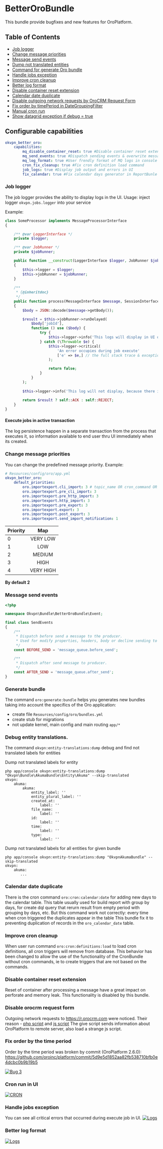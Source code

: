 #  BetterOroBundle

This bundle provide bugfixes and new features for OroPlatform.

Table of Contents
-----------------
 - [Job logger](#job-logger)
 - [Change message priorities](#change-message-priorities)
 - [Message send events](#message-send-events)
 - [Dump not translated entities](#debug-entity-translations)
 - [Command for generate Oro bundle](#generate-bundle)
 - [Handle jobs exception](#handle-jobs-exception)
 - [Improve cron cleanup](#improve-cron-cleanup)
 - [Better log format](#better-log-format)
 - [Disable container reset extension](#disable-container-reset-extension)
 - [Calendar date duplicate](#calendar-date-duplicate)
 - [Disable outgoing network requests by OroCRM Request Form](#disable-orocrm-request-form)
 - [Fix order by timePeriod in DateGroupingFilter](#fix-order-by-the-time-period)
 - [Manual cron run](#cron-run-in-ui)
 - [Show datagrid exception if debug = true](./Datagrid/DataGridExtension.php#L27)

## Configurable capabilities

```yml
okvpn_better_oro:
    capabilities:
        mq_disable_container_reset: true #Disable container reset extension for performance
        mq_send_events: true #Dispatch sending events & overwrite message priority of queue processing
        mq_log_format: true #User frendly format of MQ logs in console (in tty console)
        cron_fix_cleanup: true #Fix cron definition load command
        job_logs: true #Display job output and errors in UI
        fix_calendar: true #Fix calendar days generator in ReportBunle 
```

### Job logger
The job logger provides the ability to display logs in the UI. Usage: inject logger `okvpn.jobs.logger` into your service

Example:

```php
class SomeProcessor implements MessageProcessorInterface
{

    /** @var LoggerInterface */
    private $logger;

    /** @var JobRunner */
    private $jobRunner;

    public function __construct(LoggerInterface $logger, JobRunner $jobRunner)
    {
        $this->logger = $logger;
        $this->jobRunner = $jobRunner;
    }
    
    /**
     * {@inheritdoc}
     */
    public function process(MessageInterface $message, SessionInterface $session)
    {
        $body = JSON::decode($message->getBody());

        $result = $this->jobRunner->runDelayed(
            $body['jobId'],
            function () use ($body) {
                try {
                    $this->logger->info('This logs will display in UI on the given root jobs page.')
                } catch (\Throwable $e) {
                    $this->logger->critical(
                        'An error occupies during job execute'
                        ['e' => $e,] // the full stack trace & exception message will display on the job page.
                    );

                    return false;
                }
            }
        );
        
        $this->logger->info('This log will not display, because there isn\'t active job');
        
        return $result ? self::ACK : self::REJECT;
    }
}

```

#### Execute jobs in active transaction

The log persistence happen in a separate transaction from the process that executes it, so information available to end user 
thru UI immediately when its created.


### Change message priorities

You can change the predefined message priority. Example: 

```yml
# Resources/config/oro/app.yml
okvpn_better_oro:
    default_priorities:
        oro.importexport.cli_import: 3 # topic_name OR cron_command OR process_definition (from worklfow bundle)
        oro.importexport.pre_cli_import: 3
        oro.importexport.pre_http_import: 3
        oro.importexport.http_import: 3
        oro.importexport.pre_export: 3
        oro.importexport.export: 3
        oro.importexport.post_export: 3
        oro.importexport.send_import_notification: 1
```

| Priority | Map |
|-----|:------:|
| 0 | VERY LOW  |
| 1 | LOW |
| 2 | MEDIUM |
| 3 | HIGH |
| 4 | VERY HIGH |

**By default 2**

### Message send events

```php
<?php

namespace Okvpn\Bundle\BetterOroBundle\Event;

final class SendEvents
{
    /**
     * Dispatch before send a message to the producer.
     * Used for modify properties, headers, body or decline sending to producer
     */
    const BEFORE_SEND = 'message_queue.before_send';

    /**
     * Dispatch after send message to producer.
     */
    const AFTER_SEND = 'message_queue.after_send';
}

```

### Generate bundle

The command `oro:generate:bundle` helps you generates new bundles taking into account the specifics of the Oro application:

- create file `Resources/config/oro/bundles.yml`
- create stub for migrations
- not update kernel, main config and main routing `app/*`

### Debug entity translations.

The command `okvpn:entity-translations:dump` debug and find not translated labels for entities

Dump not translated labels for entity
```
php app/console okvpn:entity-translations:dump "Okvpn\Bundle\AkumaBundle\Entity\Akuma" --skip-translated
okvpn:
    akuma:
        akuma:
            entity_label: ''
            entity_plural_label: ''
            created_at:
                label: ''
            file_name:
                label: ''
            id:
                label: ''
            time:
                label: ''
            type:
                label: ''
```

Dump not translated labels for all entities for given bundle
```
php app/console okvpn:entity-translations:dump "OkvpnAkumaBundle" --skip-translated
okvpn:
    akuma:
       ...
```

### Calendar date duplicate

There is the cron command `oro:cron:calendar:date` for adding new days to the calendar table. This table usually
used for build report with group by days, for create dql query that rerurn result from empty period with grouping by days, etc.
But this command work not correctly: every time when cron triggered the duplicates appear in the table
This bundle fix it to preventing duplication of records in the `oro_calendar_date` table.

### Improve cron cleanup

When user run command `oro:cron:definitions:load` to load cron definitions, all cron triggers will remove from database.
This behavior has been changed to allow the use of the functionality of the CronBundle without cron commands, ie to create triggers 
that are not based on the commands.

### Disable container reset extension

Reset of container after processing a message have a great impact on perforate and memory leak. 
This functionality is disabled by this bundle.

### Disable orocrm request form

Outgoing network requests to https://r.orocrm.com were noticed. Their reason - [php script](https://github.com/oroinc/platform/blob/2.6/src/Oro/Bundle/PlatformBundle/Form/UrlGenerator.php#L11) and 
[js script](https://github.com/oroinc/platform/blob/2.6/src/Oro/Bundle/PlatformBundle/Resources/views/have_request.html.twig) 
The give script sends information about OroPlatform to remote server, also load a strange js script.

### Fix order by the time period

Order by the time period was broken by commit (OroPlatform 2.6.0): https://github.com/oroinc/platform/commit/5d9e5d1852aa82fb538710bfb0e4dcbc0b9b19b5

[![Bug 3](./Resources/docs/bug3.png)](./Resources/docs/bug3.png)

### Cron run in UI

[![CRON](./Resources/docs/cron.png)](./Resources/docs/cron.png)

### Handle jobs exception

You can see all critical errors that occurred during execute job in UI.
[![Logs](./Resources/docs/jobs.png)](./Resources/docs/jobs.png)

### Better log format

[![Logs](./Resources/docs/logs.png)](./Resources/docs/logs.png)
